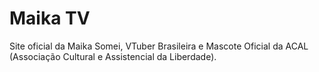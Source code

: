 # Maika TV

Site oficial da Maika Somei, VTuber Brasileira e Mascote Oficial da ACAL (Associação Cultural e Assistencial da Liberdade).
